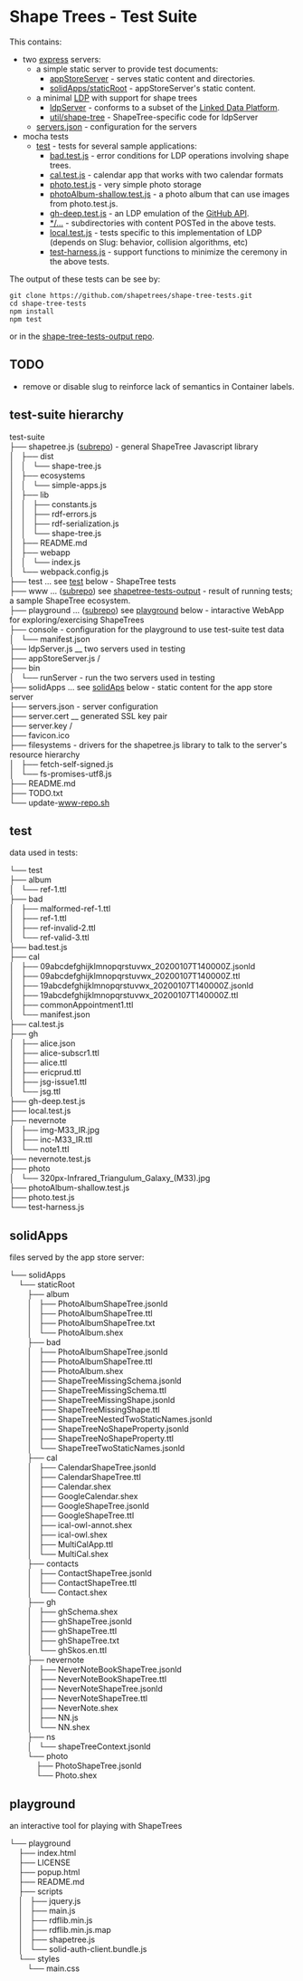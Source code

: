 # Shape Trees - Test Suite

This contains:
* two [express](https://expressjs.com/) servers:
  * a simple static server to provide test documents:
    * [appStoreServer](appStoreServer.js) - serves static content and directories.
    * [solidApps/staticRoot](solidApps/staticRoot) - appStoreServer's static content.
  * a minimal [LDP](https://www.w3.org/TR/ldp/) with support for shape trees
    * [ldpServer](ldpServer.js) - conforms to a subset of the [Linked Data Platform](https://www.w3.org/TR/ldp/).
    * [util/shape-tree](util/shape-tree.js) - ShapeTree-specific code for ldpServer
  * [servers.json](servers.json) - configuration for the servers
* mocha tests
  * [test](test) - tests for several sample applications:
    * [bad.test.js](test/bad.test.js) - error conditions for LDP operations involving shape trees.
    * [cal.test.js](test/cal.test.js) - calendar app that works with two calendar formats
    * [photo.test.js](test/photo.test.js) - very simple photo storage
    * [photoAlbum-shallow.test.js](test/photoAlbum-shallow.test.js) - a photo album that can use images from photo.test.js.
    * [gh-deep.test.js](test/gh-deep.test.js) - an LDP emulation of the [GitHub API](https://developer.github.com/v3/).
    * [*/…](test) - subdirectories with content POSTed in the above tests.
    * [local.test.js](test/local.test.js) - tests specific to this implementation of LDP (depends on Slug: behavior, collision algorithms, etc)
    * [test-harness.js](test/test-harness.js) - support functions to minimize the ceremony in the above tests.

The output of these tests can be see by:
``` shell
git clone https://github.com/shapetrees/shape-tree-tests.git
cd shape-tree-tests
npm install
npm test
```
or in the [shape-tree-tests-output repo](../../../shape-tree-tests-output).

## TODO

* remove or disable slug to reinforce lack of semantics in Container labels.

## test-suite hierarchy

test-suite<br/>
├── shapetree.js (<a href="https://github.com/shapetrees/shapetree.js">subrepo</a>) - general ShapeTree Javascript library<br/>
│   ├── dist<br/>
│   │   └── shape-tree.js<br/>
│   ├── ecosystems<br/>
│   │   └── simple-apps.js<br/>
│   ├── lib<br/>
│   │   ├── constants.js<br/>
│   │   ├── rdf-errors.js<br/>
│   │   ├── rdf-serialization.js<br/>
│   │   └── shape-tree.js<br/>
│   ├── README.md<br/>
│   ├── webapp<br/>
│   │   └── index.js<br/>
│   └── webpack.config.js<br/>
├── test ... see <a href="#test">test</a> below - ShapeTree tests<br/>
├── www ... (<a href="https://github.com/ericprud/shapetree-tests-output">subrepo</a>) see <a href="https://github.com/ericprud/shapetree-tests-output#file-tree">shapetree-tests-output</a> - result of running tests; a sample ShapeTree ecosystem.<br/>
├── playground ... (<a href="https://github.com/shapetrees/playground">subrepo</a>) see <a href="#playground">playground</a> below - intaractive WebApp for exploring/exercising ShapeTrees<br/>
├── console - configuration for the playground to use test-suite test data<br/>
│   └── manifest.json<br/>
├── ldpServer.js      \__ two servers used in testing<br/>
├── appStoreServer.js /<br/>
├── bin<br/>
│   └── runServer - run the two servers used in testing<br/>
├── solidApps ... see <a href="#solidAps">solidAps</a> below - static content for the app store server<br/>
├── servers.json - server configuration<br/>
├── server.cert \__ generated SSL key pair<br/>
├── server.key  /<br/>
├── favicon.ico<br/>
├── filesystems - drivers for the shapetree.js library to talk to the server's resource hierarchy<br/>
│   ├── fetch-self-signed.js<br/>
│   └── fs-promises-utf8.js<br/>
├── README.md<br/>
├── TODO.txt<br/>
└── update-www-repo.sh

## test

data used in tests:

└── test<br/>
    ├── album<br/>
    │   └── ref-1.ttl<br/>
    ├── bad<br/>
    │   ├── malformed-ref-1.ttl<br/>
    │   ├── ref-1.ttl<br/>
    │   ├── ref-invalid-2.ttl<br/>
    │   └── ref-valid-3.ttl<br/>
    ├── bad.test.js<br/>
    ├── cal<br/>
    │   ├── 09abcdefghijklmnopqrstuvwx_20200107T140000Z.jsonld<br/>
    │   ├── 09abcdefghijklmnopqrstuvwx_20200107T140000Z.ttl<br/>
    │   ├── 19abcdefghijklmnopqrstuvwx_20200107T140000Z.jsonld<br/>
    │   ├── 19abcdefghijklmnopqrstuvwx_20200107T140000Z.ttl<br/>
    │   ├── commonAppointment1.ttl<br/>
    │   └── manifest.json<br/>
    ├── cal.test.js<br/>
    ├── gh<br/>
    │   ├── alice.json<br/>
    │   ├── alice-subscr1.ttl<br/>
    │   ├── alice.ttl<br/>
    │   ├── ericprud.ttl<br/>
    │   ├── jsg-issue1.ttl<br/>
    │   └── jsg.ttl<br/>
    ├── gh-deep.test.js<br/>
    ├── local.test.js<br/>
    ├── nevernote<br/>
    │   ├── img-M33_IR.jpg<br/>
    │   ├── inc-M33_IR.ttl<br/>
    │   └── note1.ttl<br/>
    ├── nevernote.test.js<br/>
    ├── photo<br/>
    │   └── 320px-Infrared_Triangulum_Galaxy_(M33).jpg<br/>
    ├── photoAlbum-shallow.test.js<br/>
    ├── photo.test.js<br/>
    └── test-harness.js

## solidApps

files served by the app store server:

└── solidApps<br/>
    └── staticRoot<br/>
        ├── album<br/>
        │   ├── PhotoAlbumShapeTree.jsonld<br/>
        │   ├── PhotoAlbumShapeTree.ttl<br/>
        │   ├── PhotoAlbumShapeTree.txt<br/>
        │   └── PhotoAlbum.shex<br/>
        ├── bad<br/>
        │   ├── PhotoAlbumShapeTree.jsonld<br/>
        │   ├── PhotoAlbumShapeTree.ttl<br/>
        │   ├── PhotoAlbum.shex<br/>
        │   ├── ShapeTreeMissingSchema.jsonld<br/>
        │   ├── ShapeTreeMissingSchema.ttl<br/>
        │   ├── ShapeTreeMissingShape.jsonld<br/>
        │   ├── ShapeTreeMissingShape.ttl<br/>
        │   ├── ShapeTreeNestedTwoStaticNames.jsonld<br/>
        │   ├── ShapeTreeNoShapeProperty.jsonld<br/>
        │   ├── ShapeTreeNoShapeProperty.ttl<br/>
        │   └── ShapeTreeTwoStaticNames.jsonld<br/>
        ├── cal<br/>
        │   ├── CalendarShapeTree.jsonld<br/>
        │   ├── CalendarShapeTree.ttl<br/>
        │   ├── Calendar.shex<br/>
        │   ├── GoogleCalendar.shex<br/>
        │   ├── GoogleShapeTree.jsonld<br/>
        │   ├── GoogleShapeTree.ttl<br/>
        │   ├── ical-owl-annot.shex<br/>
        │   ├── ical-owl.shex<br/>
        │   ├── MultiCalApp.ttl<br/>
        │   └── MultiCal.shex<br/>
        ├── contacts<br/>
        │   ├── ContactShapeTree.jsonld<br/>
        │   ├── ContactShapeTree.ttl<br/>
        │   └── Contact.shex<br/>
        ├── gh<br/>
        │   ├── ghSchema.shex<br/>
        │   ├── ghShapeTree.jsonld<br/>
        │   ├── ghShapeTree.ttl<br/>
        │   ├── ghShapeTree.txt<br/>
        │   └── ghSkos.en.ttl<br/>
        ├── nevernote<br/>
        │   ├── NeverNoteBookShapeTree.jsonld<br/>
        │   ├── NeverNoteBookShapeTree.ttl<br/>
        │   ├── NeverNoteShapeTree.jsonld<br/>
        │   ├── NeverNoteShapeTree.ttl<br/>
        │   ├── NeverNote.shex<br/>
        │   ├── NN.js<br/>
        │   └── NN.shex<br/>
        ├── ns<br/>
        │   └── shapeTreeContext.jsonld<br/>
        └── photo<br/>
            ├── PhotoShapeTree.jsonld<br/>
            └── Photo.shex

## playground

an interactive tool for playing with ShapeTrees

└── playground<br/>
    ├── index.html<br/>
    ├── LICENSE<br/>
    ├── popup.html<br/>
    ├── README.md<br/>
    ├── scripts<br/>
    │   ├── jquery.js<br/>
    │   ├── main.js<br/>
    │   ├── rdflib.min.js<br/>
    │   ├── rdflib.min.js.map<br/>
    │   ├── shapetree.js<br/>
    │   └── solid-auth-client.bundle.js<br/>
    └── styles<br/>
        └── main.css
